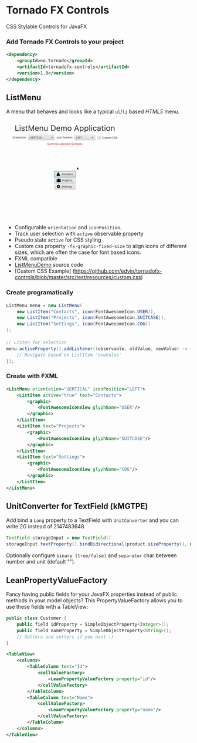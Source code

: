 # Tornado FX Controls

CSS Stylable Controls for JavaFX

### Add Tornado FX Controls to your project

```xml
<dependency>
	<groupId>no.tornado</groupId>
	<artifactId>tornadofx-controls</artifactId>
	<version>1.0</version>
</dependency>
```

## ListMenu

A menu that behaves and looks like a typical `ul`/`li` based *HTML5* menu.

![ListMenuDemo](/screenshots/listmenu.gif?raw=true "ListMenuDemo")

 - Configurable `orientation` and `iconPosition`.
 - Track user selection with `active` observable property
 - Pseudo state `active` for CSS styling
 - Custom css property `-fx-graphic-fixed-size` to align icons of different sizes, which are often the case for font based icons.
 - FXML compatible
 - [ListMenuDemo](       https://github.com/edvin/tornadofx-controls/blob/master/src/test/java/tornadofx/control/test/ListMenuDemo.java) source code
 - [Custom CSS Example] (https://github.com/edvin/tornadofx-controls/blob/master/src/test/resources/custom.css)

### Create programatically

```java
ListMenu menu = new ListMenu(
	new ListItem("Contacts", icon(FontAwesomeIcon.USER)),
	new ListItem("Projects", icon(FontAwesomeIcon.SUITCASE)),
	new ListItem("Settings", icon(FontAwesomeIcon.COG))
);

// Listen for selection
menu.activeProperty().addListener((observable, oldValue, newValue) -> {
	// Navigate based on ListItem 'newValue'
});
```

### Create with FXML

```xml
<ListMenu orientation="VERTICAL" iconPosition="LEFT">
	<ListItem active="true" text="Contacts">
		<graphic>
			<FontAwesomeIconView glyphName="USER"/>
		</graphic>
	</ListItem>
	<ListItem text="Projects">
		<graphic>
			<FontAwesomeIconView glyphName="SUITCASE"/>
		</graphic>
	</ListItem>
	<ListItem text="Settings">
		<graphic>
			<FontAwesomeIconView glyphName="COG"/>
		</graphic>
	</ListItem>
</ListMenu>
```

## UnitConverter for TextField (kMGTPE)

Add bind a `Long` property to a TextField with `UnitConverter` and you can write *2G* instead of 2147483648.

```java
TextField storageInput = new TextField()
storageInput.textProperty().bindBidirectional(product.sizeProperty(), new UnitConverter())
```

Optionally configure `binary (true/false)` and `separator` char between number and unit (default "").

## LeanPropertyValueFactory

Fancy having public fields for your JavaFX properties instead of public methods in your model objects?
This PropertyValueFactory allows you to use these fields with a TableView:

```java
public class Customer {
	public field idProperty = SimpleObjectProperty<Integer>();
	public field nameProperty = SimpleObjectProperty<String>();
	// Getters and setters if you want :)
}
```

```xml
<TableView>
	<columns>
		<TableColumn text="Id">
			<cellValueFactory>
				<LeanPropertyValueFactory property="id"/>
			</cellValueFactory>
		</TableColumn>
		<TableColumn text="Name">
			<cellValueFactory>
				<LeanPropertyValueFactory property="name"/>
			</cellValueFactory>
		</TableColumn>
	</columns>
</TableView>

```